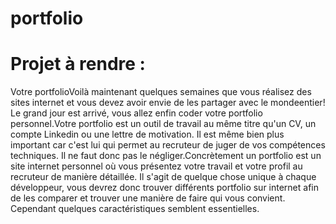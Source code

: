 # portfolio
# Projet à rendre : 
Votre portfolioVoilà maintenant quelques semaines que vous réalisez des sites internet et vous devez avoir envie de les partager avec le mondeentier! 
Le grand jour est arrivé, vous allez enfin coder votre portfolio personnel.Votre portfolio est un outil de travail au même titre qu'un CV, 
un compte Linkedin ou une lettre de motivation. Il est même bien plus important car c'est lui qui permet au recruteur de juger de vos compétences techniques. 
Il ne faut donc pas le négliger.Concrètement un portfolio est un site internet personnel où vous présentez votre travail et votre profil au recruteur de manière détaillée. 
Il s'agit de quelque chose unique à chaque développeur, vous devrez donc trouver différents portfolio sur internet afin de les comparer et trouver une manière de faire 
qui vous convient. Cependant quelques caractéristiques semblent essentielles.
